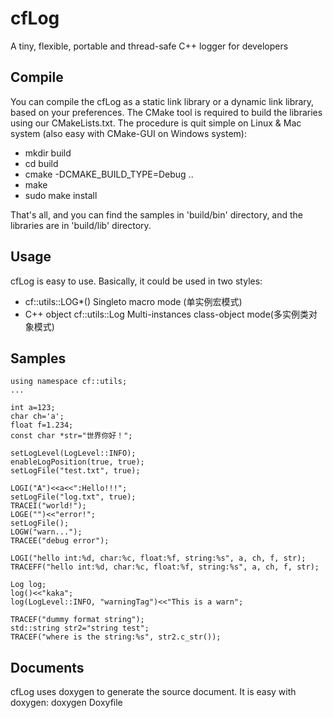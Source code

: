 # cfLog
A tiny, flexible, portable and thread-safe C++ logger for developers

## Compile
You can compile the cfLog as a static link library or a dynamic link library, based on your preferences. The CMake tool is required to build the libraries using our CMakeLists.txt. The procedure is quit simple on Linux & Mac system  (also easy with CMake-GUI on Windows system):
- mkdir build
- cd build
- cmake -DCMAKE_BUILD_TYPE=Debug ..
- make
- sudo make install

That's all, and you can find the samples in 'build/bin' directory, and the libraries are in 'build/lib' directory.

## Usage
cfLog is easy to use. Basically, it could be used in two styles:
- cf::utils::LOG*() Singleto macro mode (单实例宏模式)
- C++ object cf::utils::Log Multi-instances class-object mode(多实例类对象模式)

## Samples

    using namespace cf::utils;
    ...
    
    int a=123;
    char ch='a';
    float f=1.234;
    const char *str="世界你好！";
       
    setLogLevel(LogLevel::INFO);
    enableLogPosition(true, true);
    setLogFile("test.txt", true);

    LOGI("A")<<a<<":Hello!!!";
    setLogFile("log.txt", true);
    TRACEI("world!");
    LOGE("")<<"error!";
    setLogFile();
    LOGW("warn...");
    TRACEE("debug error");
    
    LOGI("hello int:%d, char:%c, float:%f, string:%s", a, ch, f, str);
    TRACEFF("hello int:%d, char:%c, float:%f, string:%s", a, ch, f, str);

    Log log;
    log()<<"kaka";
    log(LogLevel::INFO, "warningTag")<<"This is a warn";

    TRACEF("dummy format string");
    std::string str2="string test";
    TRACEF("where is the string:%s", str2.c_str());


## Documents
cfLog uses doxygen to generate the source document. It is easy with doxygen:
    doxygen Doxyfile
    
